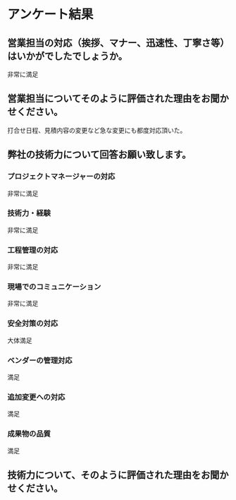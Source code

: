 # アンケート結果

## 営業担当の対応（挨拶、マナー、迅速性、丁寧さ等）はいかがでしたでしょうか。

非常に満足

## 営業担当についてそのように評価された理由をお聞かせください。

打合せ日程、見積内容の変更など急な変更にも都度対応頂いた。

## 弊社の技術力について回答お願い致します。

### プロジェクトマネージャーの対応

非常に満足

### 技術力・経験

非常に満足

### 工程管理の対応

非常に満足

### 現場でのコミュニケーション

非常に満足

### 安全対策の対応

大体満足

### ベンダーの管理対応

満足

### 追加変更への対応

満足

### 成果物の品質

満足

## 技術力について、そのように評価された理由をお聞かせください。
